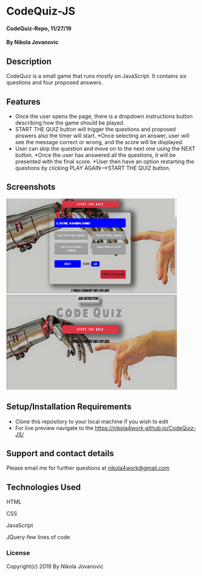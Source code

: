 # CodeQuiz-JS


#### CodeQuiz-Repo, 11/27/19

#### By Nikola Jovanovic

## Description
CodeQuiz is a small game that runs mostly on JavaScript. It contains six questions and four proposed answers. 



## Features

* Once the user opens the page, there is a dropdown instructions button describing how the game should be played.
* START THE QUIZ button will trigger the questions and proposed answers also the timer will start.
*Once selecting an answer, user will see the message correct or wrong, and the score will be displayed.
* User can skip the question and move on to the next one using the NEXT button.
*Once the user has answered all the questions, it will be presented with the final score.
*User then have an option restarting the questions by clicking PLAY AGAIN-->START THE QUIZ button.


## Screenshots


<img src="https://github.com/nikola4work/CodeQuiz-JS/blob/master/assets/images/readme%20img%201.png" height="250" width="450">
<img src="https://github.com/nikola4work/CodeQuiz-JS/blob/master/assets/images/readme%20img%202.png" height="250" width="450">


## Setup/Installation Requirements

* Clone this repository to your local machine if you wish to edit
* For live preview navigate to the https://nikola4work.github.io/CodeQuiz-JS/ 




## Support and contact details

Please email me for further questions at nikola4work@gmail.com

## Technologies Used

HTML

CSS

JavaScript 

JQuery-few lines of code


### License

Copyright(c) 2019 By Nikola Jovanovic






